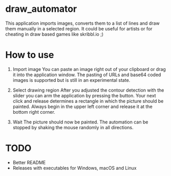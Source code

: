 # draw_automator

This application imports images, converts them to a list of lines and draw them manually in a selected region.
It could be useful for artists or for cheating in draw based games like skribbl.io ;)

# How to use

1. Import image
You can paste an image right out of your clipboard or drag it into the application window.
The pasting of URLs and base64 coded images is supported but is still in an experimental state.

2. Select drawing region
After you adjusted the contour detection with the slider you can arm the application by pressing the button.
Your next click and release determines a rectangle in which the picture should be painted.
Always begin in the upper left corner and release it at the bottom right corner.

3. Wait
The picture should now be painted. The automation can be stopped by shaking the mouse randomly in all directions.

# TODO
* Better README
* Releases with executables for Windows, macOS and Linux
